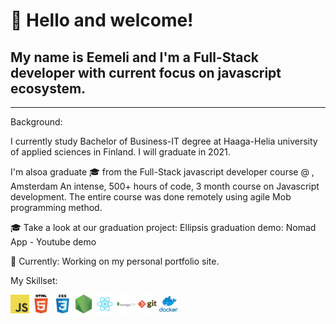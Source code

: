 # 👋 Hello and welcome!
## My name is Eemeli and I'm a Full-Stack developer with current focus on javascript ecosystem.
---
Background:

I currently study Bachelor of Business-IT degree at Haaga-Helia university of applied sciences in Finland. I will graduate in 2021.

I'm alsoa graduate 🎓 from the Full-Stack javascript developer course @ </Salt>, Amsterdam
An intense, 500+ hours of code, 3 month course on Javascript development. The entire course was done remotely using agile Mob programming method.

🎓 Take a look at our graduation project:
</Salt> Ellipsis graduation demo: Nomad App - Youtube demo

🔭 Currently: Working on my personal portfolio site.

My Skillset:
<p float="left">
  <img src="https://raw.githubusercontent.com/github/explore/80688e429a7d4ef2fca1e82350fe8e3517d3494d/topics/javascript/javascript.png" width="30px" alt="Javascript">

  <img src="https://raw.githubusercontent.com/github/explore/80688e429a7d4ef2fca1e82350fe8e3517d3494d/topics/html/html.png" width="30px" alt="html5">

  <img src="https://raw.githubusercontent.com/github/explore/80688e429a7d4ef2fca1e82350fe8e3517d3494d/topics/css/css.png" width="30px" alt="css3">

  <img src="https://raw.githubusercontent.com/github/explore/80688e429a7d4ef2fca1e82350fe8e3517d3494d/topics/nodejs/nodejs.png" width="30px" alt="nodeJS">

  <img src="https://raw.githubusercontent.com/github/explore/80688e429a7d4ef2fca1e82350fe8e3517d3494d/topics/react/react.png" width="30px" alt="React">

  <img src="https://raw.githubusercontent.com/github/explore/80688e429a7d4ef2fca1e82350fe8e3517d3494d/topics/mongodb/mongodb.png" width="30px" alt="MongoDB">

  <img src="https://raw.githubusercontent.com/github/explore/80688e429a7d4ef2fca1e82350fe8e3517d3494d/topics/git/git.png" width="30px" alt="Git">

  <img src="https://raw.githubusercontent.com/github/explore/80688e429a7d4ef2fca1e82350fe8e3517d3494d/topics/docker/docker.png" width="30px" alt="docker">
 </p>
